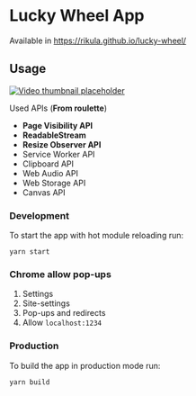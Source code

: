 # Lucky Wheel App

Available in https://rikula.github.io/lucky-wheel/

## Usage

[![Video thumbnail placeholder](doc/screenshot_youtube.PNG)](https://www.youtube.com/watch?v=VIDEO-ID "Put hover text here!")

Used APIs (**From roulette**)

- **Page Visibility API**
- **ReadableStream**
- **Resize Observer API**
- Service Worker API
- Clipboard API
- Web Audio API
- Web Storage API
- Canvas API

### Development

To start the app with hot module reloading run:

```
yarn start
```

### Chrome allow pop-ups

1. Settings
2. Site-settings
3. Pop-ups and redirects
4. Allow `localhost:1234`

### Production

To build the app in production mode run:

```
yarn build
```
